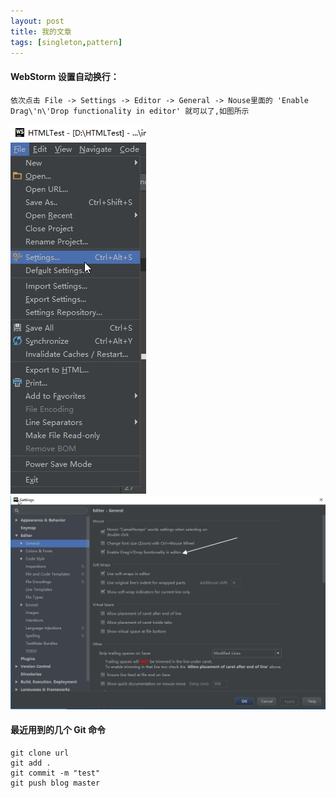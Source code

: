 ```yaml
---
layout: post
title: 我的文章
tags: [singleton,pattern]
---
```


#### WebStorm 设置自动换行：
    依次点击 File -> Settings -> Editor -> General -> Nouse里面的 'Enable Drag\'n\'Drop functionality in editor' 就可以了,如图所示

![WebStorm_01.png](images/2016/WebStorm_01.png)
![WebStorm_02.png](images/2016/WebStorm_02.png)


#### 最近用到的几个 Git 命令
    git clone url
    git add .
    git commit -m "test"
    git push blog master


